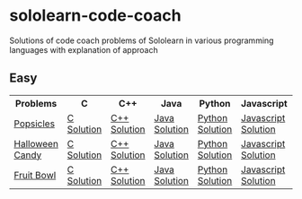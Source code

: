 # sololearn-code-coach
Solutions of code coach problems of Sololearn in various programming languages with explanation of approach


## Easy
<table>
  <tr>
    <th>Problems</th>
    <th>C</th>
    <th>C++</th>
    <th>Java</th>
    <th>Python</th>
    <th>Javascript</th>
    <th>Kotlin</th>
  </tr>
  <tr>
    <td>
      <a href="https://github.com/Harshaapoorv/sololearn-code-coach/blob/main/problems/Popsicles.txt" target="_blank">Popsicles</a>
    </td>
    <td>
      <a href="https://github.com/Harshaapoorv/sololearn-code-coach/blob/main/c-solutions/popsicles.c" target="_blank">C Solution</a>
    </td>
    <td>
      <a href="https://github.com/Harshaapoorv/sololearn-code-coach/blob/main/cpp-solutions/popsicles.cpp" target="_blank">C++ Solution</a>
    </td>
    <td>
      <a href="https://github.com/Harshaapoorv/sololearn-code-coach/blob/main/java-solutions/Popsicles.java" target="_blank">Java Solution</a>
    </td>
    <td>
      <a href="https://github.com/Harshaapoorv/sololearn-code-coach/blob/main/python-solutions/popsicles.py" target="_blank">Python Solution</a>
    </td>
    <td>
      <a href="" target="_blank">Javascript Solution</a>
    </td>
    <td>
      <a href="https://github.com/Harshaapoorv/sololearn-code-coach/blob/main/kotlin-solutions/popsicles.kt" target="_blank">Kotlin Solution</a>
    </td>
  </tr>
  <tr>
    <td>
      <a href="https://github.com/Harshaapoorv/sololearn-code-coach/blob/main/problems/FruitBowl.txt" target="_blank">Halloween Candy</a>
    </td>
    <td>
      <a href="https://github.com/Harshaapoorv/sololearn-code-coach/blob/main/c-solutions/fruit_bowl.c" target="_blank">C Solution</a>
    </td>
    <td>
      <a href="https://github.com/Harshaapoorv/sololearn-code-coach/blob/main/cpp-solutions/fruit_bowl.cpp" target="_blank">C++ Solution</a>
    </td>
    <td>
      <a href="https://github.com/Harshaapoorv/sololearn-code-coach/blob/main/java-solutions/FruitBowl.java" target="_blank">Java Solution</a>
    </td>
    <td>
      <a href="https://github.com/Harshaapoorv/sololearn-code-coach/blob/main/python-solutions/fruit_bowl.py" target="_blank">Python Solution</a>
    </td>
    <td>
      <a href="" target="_blank">Javascript Solution</a>
    </td>
    <td>
      <a href="https://github.com/Harshaapoorv/sololearn-code-coach/blob/main/kotlin-solutions/FruitBowl.kt" target="_blank">Kotlin Solution</a>
    </td>
  </tr>
  <tr>
    <td>
      <a href="https://github.com/Harshaapoorv/sololearn-code-coach/blob/main/problems/FruitBowl.txt" target="_blank">Fruit Bowl</a>
    </td>
    <td>
      <a href="https://github.com/Harshaapoorv/sololearn-code-coach/blob/main/c-solutions/fruit_bowl.c" target="_blank">C Solution</a>
    </td>
    <td>
      <a href="https://github.com/Harshaapoorv/sololearn-code-coach/blob/main/cpp-solutions/fruit_bowl.cpp" target="_blank">C++ Solution</a>
    </td>
    <td>
      <a href="https://github.com/Harshaapoorv/sololearn-code-coach/blob/main/java-solutions/FruitBowl.java" target="_blank">Java Solution</a>
    </td>
    <td>
      <a href="https://github.com/Harshaapoorv/sololearn-code-coach/blob/main/python-solutions/fruit_bowl.py" target="_blank">Python Solution</a>
    </td>
    <td>
      <a href="" target="_blank">Javascript Solution</a>
    </td>
    <td>
      <a href="https://github.com/Harshaapoorv/sololearn-code-coach/blob/main/kotlin-solutions/FruitBowl.kt" target="_blank">Kotlin Solution</a>
    </td>
  </tr>
</table>

